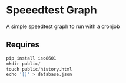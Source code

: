 # Speeedtest Graph

A simple speedtest graph to run with a cronjob

## Requires
```python
pip install iso8601
mkdir public/
touch public/history.html
echo '[]' > database.json
```
